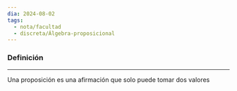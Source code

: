 ```yaml
---
dia: 2024-08-02
tags:
  - nota/facultad
  - discreta/Álgebra-proposicional
---
```

### Definición
---
Una proposición es una afirmación que solo puede tomar dos valores